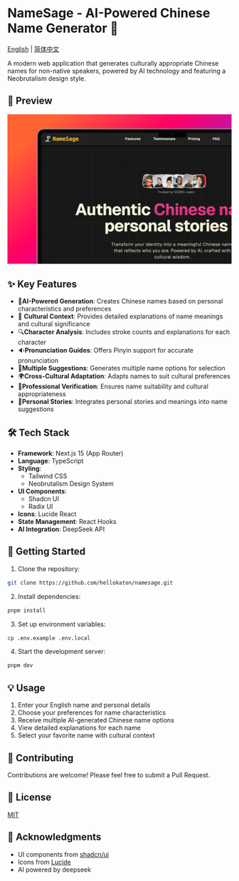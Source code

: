 # NameSage - AI-Powered Chinese Name Generator 🎯

[English](README.md) | [简体中文](README_zh.md)

A modern web application that generates culturally appropriate Chinese names for non-native speakers, powered by AI technology and featuring a Neobrutalism design style.

## 📸 Preview

![snipate_1.png](screenshots/snipate_1.png)

## ✨ Key Features

- 🤖**AI-Powered Generation**: Creates Chinese names based on personal characteristics and preferences
- 🎯 **Cultural Context**: Provides detailed explanations of name meanings and cultural significance
- 🔍**Character Analysis**: Includes stroke counts and explanations for each character
- 🔉**Pronunciation Guides**: Offers Pinyin support for accurate pronunciation
- 🔄**Multiple Suggestions**: Generates multiple name options for selection
- 🌍**Cross-Cultural Adaptation**: Adapts names to suit cultural preferences
- 💫**Professional Verification**: Ensures name suitability and cultural appropriateness
- 📖**Personal Stories**: Integrates personal stories and meanings into name suggestions

## 🛠️ Tech Stack

- **Framework**: Next.js 15 (App Router)
- **Language**: TypeScript
- **Styling**:
  - Tailwind CSS
  - Neobrutalism Design System
- **UI Components**:
  - Shadcn UI
  - Radix UI
- **Icons**: Lucide React
- **State Management**: React Hooks
- **AI Integration**: DeepSeek API

## 🚀 Getting Started

1. Clone the repository:

```bash
git clone https://github.com/hellokaton/namesage.git
```

2. Install dependencies:

```bash
pnpm install
```

3. Set up environment variables:

```bash
cp .env.example .env.local
```

4. Start the development server:

```bash
pnpm dev
```

## 💡 Usage

1. Enter your English name and personal details
2. Choose your preferences for name characteristics
3. Receive multiple AI-generated Chinese name options
4. View detailed explanations for each name
5. Select your favorite name with cultural context

## 🤝 Contributing

Contributions are welcome! Please feel free to submit a Pull Request.

## 📝 License

[MIT](LICENSE)

## 🙏 Acknowledgments

- UI components from [shadcn/ui](https://ui.shadcn.com)
- Icons from [Lucide](https://lucide.dev)
- AI powered by deepseek
